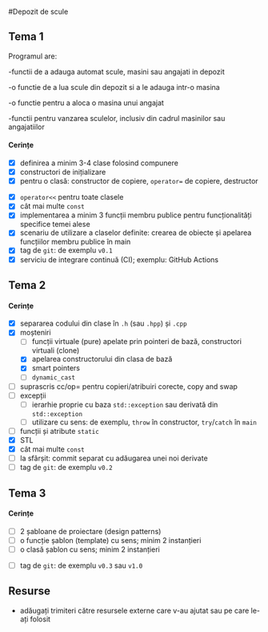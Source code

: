 #Depozit de scule

## Tema 1
Programul are:

-functii de a adauga automat scule, masini sau angajati in depozit

-o functie de a lua scule din depozit si a le adauga intr-o masina

-o functie pentru a aloca o masina unui angajat

-functii pentru vanzarea sculelor, inclusiv din cadrul masinilor sau angajatiilor

#### Cerințe
- [x] definirea a minim 3-4 clase folosind compunere
- [x] constructori de inițializare
- [x] pentru o clasă: constructor de copiere, `operator=` de copiere, destructor
<!-- - [x] pentru o altă clasă: constructor de mutare, `operator=` de mutare, destructor -->
<!-- - [x] pentru o altă clasă: toate cele 5 funcții membru speciale -->
- [x] `operator<<` pentru toate clasele
- [x] cât mai multe `const`
- [x] implementarea a minim 3 funcții membru publice pentru funcționalități specifice temei alese
- [x] scenariu de utilizare a claselor definite: crearea de obiecte și apelarea funcțiilor membru publice în main
- [x] tag de `git`: de exemplu `v0.1`
- [x] serviciu de integrare continuă (CI); exemplu: GitHub Actions

## Tema 2

#### Cerințe
- [x] separarea codului din clase în `.h` (sau `.hpp`) și `.cpp`
- [x] moșteniri
  - [ ] funcții virtuale (pure) apelate prin pointeri de bază, constructori virtuali (clone)
  - [x] apelarea constructorului din clasa de bază 
  - [x] smart pointers
  - [ ] `dynamic_cast`
- [ ] suprascris cc/op= pentru copieri/atribuiri corecte, copy and swap
- [ ] excepții
  - [ ] ierarhie proprie cu baza `std::exception` sau derivată din `std::exception`
  - [ ] utilizare cu sens: de exemplu, `throw` în constructor, `try`/`catch` în `main`
- [ ] funcții și atribute `static`
- [x] STL
- [x] cât mai multe `const`
- [ ] la sfârșit: commit separat cu adăugarea unei noi derivate
- [ ] tag de `git`: de exemplu `v0.2`

## Tema 3

#### Cerințe
- [ ] 2 șabloane de proiectare (design patterns)
- [ ] o funcție șablon (template) cu sens; minim 2 instanțieri
- [ ] o clasă șablon cu sens; minim 2 instanțieri
<!-- - [ ] o specializare pe funcție/clasă șablon -->
- [ ] tag de `git`: de exemplu `v0.3` sau `v1.0`

## Resurse

- adăugați trimiteri către resursele externe care v-au ajutat sau pe care le-ați folosit
